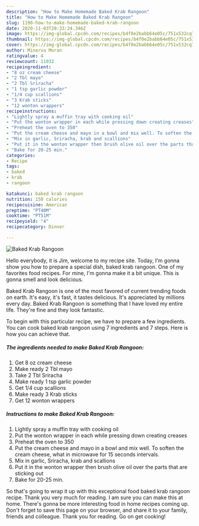 ```yaml
---
description: "How to Make Homemade Baked Krab Rangoon"
title: "How to Make Homemade Baked Krab Rangoon"
slug: 1190-how-to-make-homemade-baked-krab-rangoon
date: 2020-11-03T20:33:24.346Z
image: https://img-global.cpcdn.com/recipes/b4f0e2babb64e05c/751x532cq70/baked-krab-rangoon-recipe-main-photo.jpg
thumbnail: https://img-global.cpcdn.com/recipes/b4f0e2babb64e05c/751x532cq70/baked-krab-rangoon-recipe-main-photo.jpg
cover: https://img-global.cpcdn.com/recipes/b4f0e2babb64e05c/751x532cq70/baked-krab-rangoon-recipe-main-photo.jpg
author: Minerva Moran
ratingvalue: 4
reviewcount: 11032
recipeingredient:
- "8 oz cream cheese"
- "2 Tbl mayo"
- "2 Tbl Sriracha"
- "1 tsp garlic powder"
- "1/4 cup scallions"
- "3 Krab sticks"
- "12 wonton wrappers"
recipeinstructions:
- "Lightly spray a muffin tray with cooking oil"
- "Put the wonton wrapper in each while pressing down creating creases"
- "Preheat the oven to 350"
- "Put the cream cheese and mayo in a bowl and mix well. To soften the cream cheese, what in microwave for 15 seconds intervals."
- "Mix in garlic, Sriracha, krab and scallions"
- "Put it in the wonton wrapper then brush olive oil over the parts that are sticking out"
- "Bake for 20-25 min."
categories:
- Recipe
tags:
- baked
- krab
- rangoon

katakunci: baked krab rangoon 
nutrition: 150 calories
recipecuisine: American
preptime: "PT40M"
cooktime: "PT51M"
recipeyield: "4"
recipecategory: Dinner

---
```



![Baked Krab Rangoon](https://img-global.cpcdn.com/recipes/b4f0e2babb64e05c/751x532cq70/baked-krab-rangoon-recipe-main-photo.jpg)

Hello everybody, it is Jim, welcome to my recipe site. Today, I'm gonna show you how to prepare a special dish, baked krab rangoon. One of my favorites food recipes. For mine, I'm gonna make it a bit unique. This is gonna smell and look delicious.

Baked Krab Rangoon is one of the most favored of current trending foods on earth. It's easy, it's fast, it tastes delicious. It's appreciated by millions every day. Baked Krab Rangoon is something that I have loved my entire life. They're fine and they look fantastic.




To begin with this particular recipe, we have to prepare a few ingredients. You can cook baked krab rangoon using 7 ingredients and 7 steps. Here is how you can achieve that.

<!--inarticleads1-->

##### The ingredients needed to make Baked Krab Rangoon:

1. Get 8 oz cream cheese
1. Make ready 2 Tbl mayo
1. Take 2 Tbl Sriracha
1. Make ready 1 tsp garlic powder
1. Get 1/4 cup scallions
1. Make ready 3 Krab sticks
1. Get 12 wonton wrappers




<!--inarticleads2-->

##### Instructions to make Baked Krab Rangoon:

1. Lightly spray a muffin tray with cooking oil
1. Put the wonton wrapper in each while pressing down creating creases
1. Preheat the oven to 350
1. Put the cream cheese and mayo in a bowl and mix well. To soften the cream cheese, what in microwave for 15 seconds intervals.
1. Mix in garlic, Sriracha, krab and scallions
1. Put it in the wonton wrapper then brush olive oil over the parts that are sticking out
1. Bake for 20-25 min.




So that's going to wrap it up with this exceptional food baked krab rangoon recipe. Thank you very much for reading. I am sure you can make this at home. There's gonna be more interesting food in home recipes coming up. Don't forget to save this page on your browser, and share it to your family, friends and colleague. Thank you for reading. Go on get cooking!
